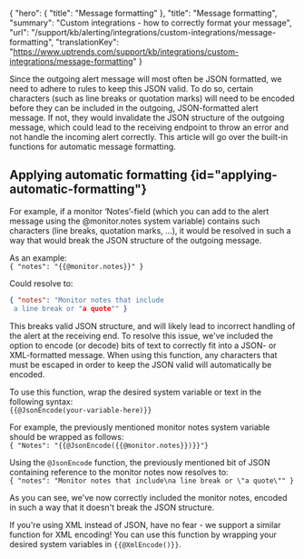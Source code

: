 {
  "hero": {
    "title": "Message formatting"
  },
  "title": "Message formatting",
  "summary": "Custom integrations - how to correctly format your message",
  "url": "/support/kb/alerting/integrations/custom-integrations/message-formatting",
  "translationKey": "https://www.uptrends.com/support/kb/integrations/custom-integrations/message-formatting" 
}

Since the outgoing alert message will most often be JSON formatted, we need to adhere to rules to keep this JSON valid. To do so, certain characters (such as line breaks or quotation marks) will need to be encoded before they can be included in the outgoing, JSON-formatted alert message. If not, they would invalidate the JSON structure of the outgoing message, which could lead to the receiving endpoint to throw an error and not handle the incoming alert correctly. This article will go over the built-in functions for automatic message formatting.

## Applying automatic formatting {id="applying-automatic-formatting"}

For example, if a monitor ‘Notes’-field (which you can add to the alert message using the @monitor.notes system variable) contains such characters (line breaks, quotation marks, …), it would be resolved in such a way that would break the JSON structure of the outgoing message.  
  
As an example:  
`{ "notes": "{{@monitor.notes}}" }`  

Could resolve to:  
```json
{ "notes": "Monitor notes that include 
 a line break or "a quote"" }
 ```
  
This breaks valid JSON structure, and will likely lead to incorrect handling of the alert at the receiving end. To resolve this issue, we've included the option to encode (or decode) bits of text to correctly fit into a JSON- or XML-formatted message. When using this function, any characters that must be escaped in order to keep the JSON valid will automatically be encoded.  
  
To use this function, wrap the desired system variable or text in the following syntax:  
`{{@JsonEncode(your-variable-here)}}`  
  
For example, the previously mentioned monitor notes system variable should be wrapped as follows:  
`{ "Notes": "{{@JsonEncode({{@monitor.notes}})}}"}`  
  
Using the `@JsonEncode` function, the previously mentioned bit of JSON containing reference to the monitor notes now resolves to:  
`{ "notes": "Monitor notes that include\na line break or \"a quote\"" }`  
  
As you can see, we've now correctly included the monitor notes, encoded in such a way that it doesn't break the JSON structure.  
  
If you're using XML instead of JSON, have no fear - we support a similar function for XML encoding! You can use this function by wrapping your desired system variables in `{{@XmlEncode()}}`.
